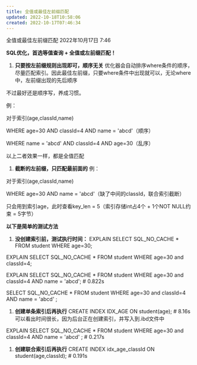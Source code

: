 ```yaml
---
title: 全值或最佳左前缀匹配
updated: 2022-10-18T10:58:06
created: 2022-10-17T07:46:34
---
```


全值或最佳左前缀匹配
2022年10月17日
7:46

**SQL优化，首选等值查询 + 全值或左前缀匹配！**
1.  **只要按左前缀规则出现即可，顺序无关**
优化器会自动排序where条件的顺序，尽量匹配索引。因此最佳左前缀，只要where条件中出现就可以，无论where中，左前缀出现的先后顺序

不过最好还是顺序写，养成习惯。

例：

对于索引(age,classId,name)

WHERE age=30 AND classId=4 AND name = 'abcd'（顺序）

WHERE name = 'abcd' AND classId=4 AND age=30（乱序）

以上二者效果一样，都是全值匹配
1.  **截断的左前缀，只匹配最前面的**
例：

对于索引(age,classId,name)

WHERE age=30 AND name = 'abcd'（缺了中间的classId，联合索引截断）

只会用到索引age，此时查看key_len = 5（索引存储int占4个 + 1个NOT NULL约束 = 5字节）

**以下是简单的测试方法**
1.  **没创建索引前，测试执行时间：**
EXPLAIN SELECT SQL_NO_CACHE \* FROM student WHERE age=30;

EXPLAIN SELECT SQL_NO_CACHE \* FROM student WHERE age=30 and classId=4;

EXPLAIN SELECT SQL_NO_CACHE \* FROM student WHERE age=30 and classId=4 AND name = 'abcd'; \# 0.822s

SELECT SQL_NO_CACHE \* FROM student WHERE age=30 and classId=4 AND name = 'abcd' ;

1.  **创建单条索引后再执行**
CREATE INDEX IDX_AGE ON student(age); \# 8.16s 可以看出时间很长，因为后台正在创建索引，并写入到.ibd文件中

EXPLAIN SELECT SQL_NO_CACHE \* FROM student WHERE age=30 and classId=4 AND name = 'abcd' ; \# 0.217s

1.  **创建联合索引后再执行**
CREATE INDEX idx_age_classId ON student(age,classId); \# 0.191s
